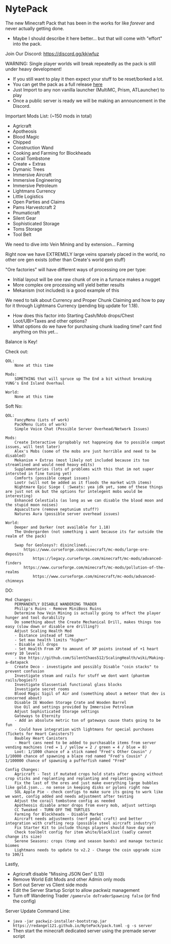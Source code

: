 # NytePack
The new Minecraft Pack that has been in the works for like *forever* and never actually getting done.
- Maybe I should describe it here better... but that will come with "effort" into the pack.

Join Our Discord: https://discord.gg/kkjwfuz

WARNING: Single player worlds will break repeatedly as the pack is still under heavy development!
- If you still want to play it then expect your stuff to be reset/borked a lot.
- You can get the pack as a full release [here](https://github.com/RedAngel121/NytePack/releases/download/NytePack/NytePack_Installer.zip)
- Just Import to any non vanilla launcher (MultiMC, Prism, ATLauncher) to play
- Once a public server is ready we will be making an announcement in the Discord.

Important Mods List: (~150 mods in total)

- Agricraft
- Apotheosis
- Blood Magic
- Chipped
- Construction Wand
- Cooking and Farming for Blockheads
- Corail Tombstone
- Create + Extras
- Dymanic Trees
- Immersive Aircraft
- Immersive Engineering
- Immersive Petroleum
- Lightmans Currency
- Little Logistics
- Open Parties and Claims
- Pams Harvestcraft 2
- Pnumaticraft
- Silent Gear
- Sophisticated Storage
- Toms Storage
- Tool Belt

We need to dive into Vein Mining and by extension... Farming

Right now we have EXTREMELY large veins sparsely placed in the world, no other ore gen exists (other than Create's world gen stuff)

"Ore factories" will have different ways of processing ore per type:
- Initial layout will be one raw chunk of ore in a furnace makes a nugget
- More complex ore processing will yield better results
- Mekanism (not included) is a good example of this

We need to talk about Currency and Proper Chunk Claiming and how to pay for it through Lightmans Currency (pending big update for 1.18).
- How does this factor into Starting Cash/Mob drops/Chest Loot/UBI+Taxes and other options?
- What options do we have for purchasing chunk loading time? cant find anything on this yet...

Balance is Key!

Check out:

    QOL:
        None at this time

    Mods:
        SOMETHING that will spruce up The End a bit without breaking YUNG's End Island Overhaul 

    World:
        None at this time

Soft No:

    QOL:
        FancyMenu (Lots of work)
        PackMenu (Lots of work)
        Simple Voice Chat (Possible Server Overhead/Network Issues)

    Mods:
        Create Interactive (propbably not happneing due to possible compat issues, will test later)
        Alex's Mobs (some of the mobs are just horrible and need to be disabled)
        Mekanism + Extras (most likely not included because its too streamlined and would need heavy edits)
        Supplementaries (lots of problems with this that im not super intersted in fine tuning yet)
        Comforts (possible compat issues)
        Lootr (will not be added as it floods the market with items)
        Nightmare Epic Siege ( :Sweats: yea idk yet, some of these things are just not ok but the options for intelegent mobs would be interesting)
        Enhanced Celestials (as long as we can disable the blood moon and the stupid moon noises)
        Aquaculture (remove neptunium stuff?)
        Natures Aura (possible server overhead issues)

    World:
        Deeper and Darker (not available for 1.18)
        The Undergarden (not something i want because its far outside the realm of the pack)

        Swap for Geolosys?: disinclined...
            https://www.curseforge.com/minecraft/mc-mods/large-ore-deposits
                https://legacy.curseforge.com/minecraft/mc-mods/advanced-finders
            https://www.curseforge.com/minecraft/mc-mods/pollution-of-the-realms
                https://www.curseforge.com/minecraft/mc-mods/advanced-chimneys

DO:

    Mod Changes:
        PERMANENTLY DISABLE WANDERING TRADER
        Philip's Ruins - Remove MiniBoss Ruins
        Determine how Vein Mining is actually going to affect the player hunger and tool durability
        Do something about the Create Mechanical Drill, makes things too easy (slow down or disable ore drilling?)
        Adjust Scaling Health Mod
        - Distance instead of time
        - Set max health limits "higher"
        - Disable all drops
        - Set Health From XP to amount of XP points instead of +1 heart every 10 levels
        - Use https://github.com/SilentChaos512/ScalingHealth/wiki/Making-a-datapack
        Create Deco - investigate and possibly Disable "coin stacks" to prevent confusion
        Investigate steam and rails for stuff we dont want (phantom rails/bogies?)
        Investigate Glassential functional glass blocks
        Investigate secret rooms
        Blood Magic Sigil of Air and (something about a meteor that dev is concerned about)
        Disable IE Wooden Storage Crate and Wooden Barrel
        Use Oil and settings provided by Immersive Petroleum
        Adjust Sophisticated Storage settings
        Gateways to Eternity
        - Add an absolute metric ton of gateways cause thats going to be fun
        - Could have integration with lightmans for special purchases (Tickets for Heart Canisters?)
        Baubley Heart Canisters
        - Heart cans need to be added to purchasable items from server vending machines (red = 1 / yellow = 2 / green = 4 / blue = 8)
        Loot: 1/1000 chance of a stick named "Fred's Other Cousin" / 1/10000 chance of spawning a blaze rod named "Fred's Cousin" / 1/100000 chance of spawning a pufferfish named "Fred"

    Config Changes:
        Agricraft - Test if mutated crops hold stats after gowing without crop sticks and replanting and replanting and replanting
        Fix the last of the ores and just make everything large bubbles like gold.json... no sense in keeping disks or pylons right now
        SOL Apple Pie - check configs to make sure its going to work like we want, config added and needs adjustment after testing
        Adjust the corail tombstone config as needed
        Apotheosis disable armor drops from every mob, adjust settings
        CC Tweaked - TURN OFF THE TURTLES
        Farming for Blockheads - Disable Market
        Aircraft needs adjustments (nerf pedal craft) and better integration with crafting recp (possible steel aircraft industry?)
        Fix Starter Kit to include things players should have day one
        Check toolbelt config for item white/blacklist (sadly cannot change its size)
        Serene Seasons: crops (temp and season bands) and manage tectonic biomes
        Lightmans needs to update to v2.2 - Change the coin upgrade size to 100/1

Lastly, 
- Agricraft disable "Missing JSON Gen" (L13)
- Remove World Edit Mods and other Admin only mods
- Sort out Server vs Client side mods
- Edit the Server Startup Script to allow packwiz management
- Turn off Wandering Trader `/gamerule doTraderSpawning false` (or find the config)

Server Update Command Line:
- `java -jar packwiz-installer-bootstrap.jar https://redangel121.github.io/NytePack/pack.toml -g -s server`
- Then start the minecraft dedicated server using the premade server script